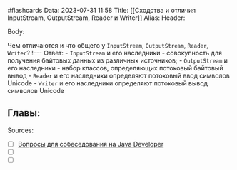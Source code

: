 #flashcards
Data: 2023-07-31 11:58
Title: [[Сходства и отличия InputStream, OutputStream, Reader и Writer]]
Alias:
Header:




Body:



Чем отличаются и что общего у `InputStream`, `OutputStream`, `Reader`, `Writer`?
!---
Ответ:
	- `InputStream` и его наследники - совокупность для получения байтовых данных из различных источников;
	- `OutputStream` и его наследники - набор классов, определяющих потоковый байтовый вывод
	- `Reader` и его наследники определяют потоковый ввод символов Unicode
	- `Writer` и его наследники определяют потоковый вывод символов Unicode
<!--SR:!2023-10-28,10,230-->




Главы:
-


Sources:
- [ ] [Вопросы для собеседования на Java Developer](https://github.com/enhorse/java-interview/blob/master/README.md#%D0%9E%D0%9E%D0%9F)
- [ ] []()
- [ ] []()
